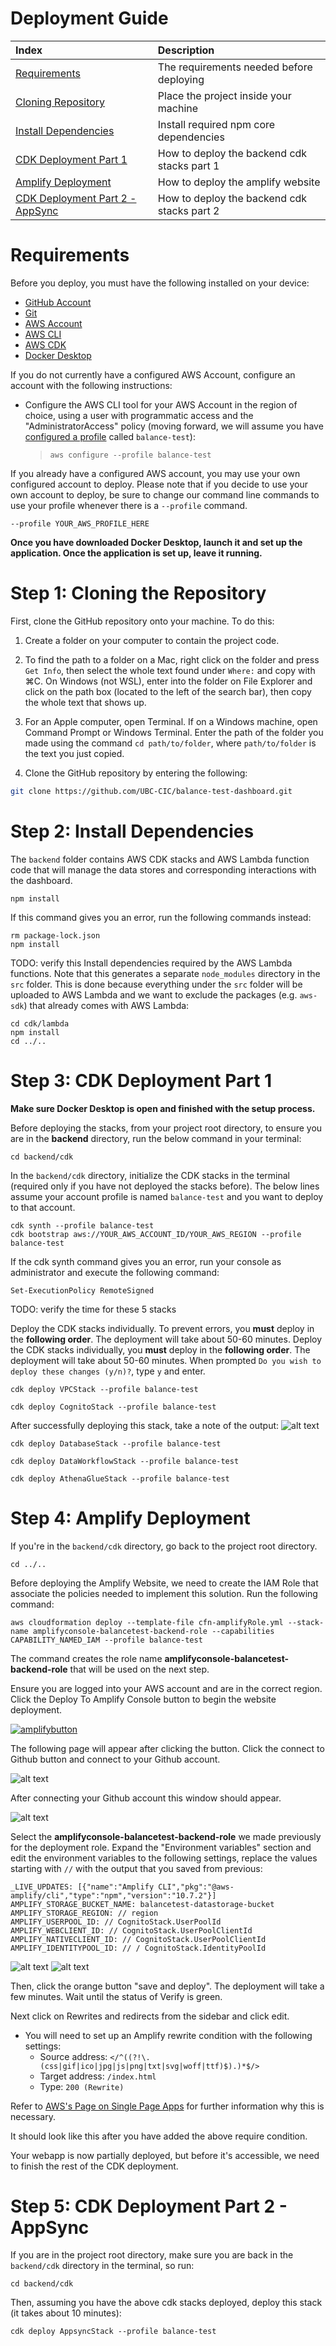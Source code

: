 # Deployment Guide

| Index                                                                    | Description                                 |
| :----------------------------------------------------------------------- | :------------------------------------------ |
| [Requirements](#requirements)                                            | The requirements needed before deploying    |
| [Cloning Repository](#step-1-cloning-the-repository)                     | Place the project inside your machine       |
| [Install Dependencies](#step-2-install-dependencies)                     | Install required npm core dependencies      |
| [CDK Deployment Part 1](#step-3-cdk-deployment-part-1)                   | How to deploy the backend cdk stacks part 1 |
| [Amplify Deployment](#step-4-amplify-deployment)                         | How to deploy the amplify website           |
| [CDK Deployment Part 2 - AppSync](#step-5-cdk-deployment-part-2-appsync) | How to deploy the backend cdk stacks part 2 |

# Requirements

Before you deploy, you must have the following installed on your device:

- [GitHub Account](https://github.com/)
- [Git](https://git-scm.com/)
- [AWS Account](https://aws.amazon.com/account/)
- [AWS CLI](https://aws.amazon.com/cli/)
- [AWS CDK](https://docs.aws.amazon.com/cdk/latest/guide/cli.html)
- [Docker Desktop](https://www.docker.com/products/docker-desktop/)


If you do not currently have a configured AWS Account, configure an account with the following instructions:

- Configure the AWS CLI tool for your AWS Account in the region of choice, using a user with programmatic access and the "AdministratorAccess" policy (moving forward, we will assume you have [configured a profile](https://awscli.amazonaws.com/v2/documentation/api/latest/reference/configure/index.html) called `balance-test`):
  > `aws configure --profile balance-test`

If you already have a configured AWS account, you may use your own configured account to deploy. Please note that if you decide to use your own account to deploy, be sure to change our command line commands to use your profile whenever there is a ```--profile``` command.
```
--profile YOUR_AWS_PROFILE_HERE
```
**Once you have downloaded Docker Desktop, launch it and set up the application. Once the application is set up, leave it running.**

# Step 1: Cloning the Repository

First, clone the GitHub repository onto your machine. To do this:

1. Create a folder on your computer to contain the project code.

2. To find the path to a folder on a Mac, right click on the folder and press `Get Info`, then select the whole text found under `Where:` and copy with ⌘C. On Windows (not WSL), enter into the folder on File Explorer and click on the path box (located to the left of the search bar), then copy the whole text that shows up.

3. For an Apple computer, open Terminal. If on a Windows machine, open Command Prompt or Windows Terminal. Enter the path of the folder you made using the command `cd path/to/folder`, where `path/to/folder` is the text you just copied.

4. Clone the GitHub repository by entering the following:

```bash
git clone https://github.com/UBC-CIC/balance-test-dashboard.git
```

# Step 2: Install Dependencies

<!-- **TODO: may not need this step** -->

The `backend` folder contains AWS CDK stacks and AWS Lambda function code that will manage the data stores and corresponding interactions with the dashboard.

```
npm install
```

If this command gives you an error, run the following commands instead:

```
rm package-lock.json
npm install
```

TODO: verify this
Install dependencies required by the AWS Lambda functions. Note that this generates a separate `node_modules` directory in the `src` folder. This is done because everything under the `src` folder will be uploaded to AWS Lambda and we want to exclude the packages (e.g. `aws-sdk`) that already comes with AWS Lambda:

```
cd cdk/lambda
npm install
cd ../..
```

# Step 3: CDK Deployment Part 1

**Make sure Docker Desktop is open and finished with the setup process.**

Before deploying the stacks, from your project root directory, to ensure you are in the **backend** directory, run the below command in your terminal:

```
cd backend/cdk
```

In the `backend/cdk` directory, initialize the CDK stacks in the terminal (required only if you have not deployed the stacks before). The below lines assume your account profile is named `balance-test` and you want to deploy to that account.

```
cdk synth --profile balance-test
cdk bootstrap aws://YOUR_AWS_ACCOUNT_ID/YOUR_AWS_REGION --profile balance-test
```

If the cdk synth command gives you an error, run your console as administrator and execute the following command:

```
Set-ExecutionPolicy RemoteSigned
```

TODO: verify the time for these 5 stacks

Deploy the CDK stacks individually. To prevent errors, you **must** deploy in the **following order**. The deployment will take about 50-60 minutes.
Deploy the CDK stacks individually, you **must** deploy in the **following order**. The deployment will take about 50-60 minutes.
When prompted `Do you wish to deploy these changes (y/n)?`, type `y` and enter.

```
cdk deploy VPCStack --profile balance-test
```

```
cdk deploy CognitoStack --profile balance-test
```
After successfully deploying this stack, take a note of the output:
![alt text](/docs/images/cognito_output.PNG)


```
cdk deploy DatabaseStack --profile balance-test
```

```
cdk deploy DataWorkflowStack --profile balance-test
```

```
cdk deploy AthenaGlueStack --profile balance-test
```


# Step 4: Amplify Deployment

If you're in the `backend/cdk` directory, go back to the project root directory.

```
cd ../..
```

Before deploying the Amplify Website, we need to create the IAM Role that associate the policies needed to implement this solution. Run the following command:

```
aws cloudformation deploy --template-file cfn-amplifyRole.yml --stack-name amplifyconsole-balancetest-backend-role --capabilities CAPABILITY_NAMED_IAM --profile balance-test
```

The command creates the role name **amplifyconsole-balancetest-backend-role** that will be used on the next step.

Ensure you are logged into your AWS account and are in the correct region. Click the Deploy To Amplify Console button to begin the website deployment.

[![amplifybutton](https://oneclick.amplifyapp.com/button.svg)](https://console.aws.amazon.com/amplify/home#/deploy?repo=https://github.com/UBC-CIC/balance-test-dashboard/tree/main)

The following page will appear after clicking the button. Click the connect to Github button and connect to your Github account.

![alt text](/docs/images/amplify_home.PNG)

After connecting your Github account this window should appear. 

![alt text](/docs/images/amplify_settings.PNG)

Select the **amplifyconsole-balancetest-backend-role** we made previously for the deployment role. Expand the "Environment variables" section and edit the environment variables to the following settings, replace the values starting with `//` with the output that you saved from previous:

```
_LIVE_UPDATES: [{"name":"Amplify CLI","pkg":"@aws-amplify/cli","type":"npm","version":"10.7.2"}]
AMPLIFY_STORAGE_BUCKET_NAME: balancetest-datastorage-bucket
AMPLIFY_STORAGE_REGION: // region
AMPLIFY_USERPOOL_ID: // CognitoStack.UserPoolId
AMPLIFY_WEBCLIENT_ID: // CognitoStack.UserPoolClientId
AMPLIFY_NATIVECLIENT_ID: // CognitoStack.UserPoolClientId
AMPLIFY_IDENTITYPOOL_ID: // / CognitoStack.IdentityPoolId

```
![alt text](/docs/images/cognito_output.PNG)
![alt text](/docs/images/amplify_env.PNG)



Then, click the orange button "save and deploy". The deployment will take a few minutes. Wait until the status of Verify is green.

<!-- ![alt text](/docs/images/deployment_guide/amplify_3.PNG) -->

Next click on Rewrites and redirects from the sidebar and click edit.

- You will need to set up an Amplify rewrite condition with the following settings:
  - Source address: `</^((?!\.(css|gif|ico|jpg|js|png|txt|svg|woff|ttf)$).)*$/>`
  - Target address: `/index.html`
  - Type: `200 (Rewrite)`

Refer to [AWS's Page on Single Page Apps](https://docs.aws.amazon.com/amplify/latest/userguide/redirects.html#redirects-for-single-page-web-apps-spa) for further information why this is necessary.

It should look like this after you have added the above require condition.

<!-- ![alt text](/docs/images/deployment_guide/amplify_4.PNG) -->

Your webapp is now partially deployed, but before it's accessible, we need to finish the rest of the CDK deployment.

<!-- ![alt text](/docs/images/deployment_guide/amplify_5.png) -->

# Step 5: CDK Deployment Part 2 - AppSync

If you are in the project root directory, make sure you are back in the `backend/cdk` directory in the terminal, so run:

```
cd backend/cdk
```

Then, assuming you have the above cdk stacks deployed, deploy this stack (it takes about 10 minutes):

```
cdk deploy AppsyncStack --profile balance-test
```
